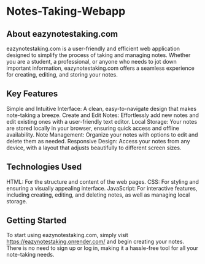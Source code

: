 # Notes-Taking-Webapp
## About eazynotestaking.com
eazynotestaking.com is a user-friendly and efficient web application designed to simplify the process of taking and managing notes. Whether you are a student, a professional, or anyone who needs to jot down important information, eazynotestaking.com offers a seamless experience for creating, editing, and storing your notes.

## Key Features
Simple and Intuitive Interface: A clean, easy-to-navigate design that makes note-taking a breeze.
Create and Edit Notes: Effortlessly add new notes and edit existing ones with a user-friendly text editor.
Local Storage: Your notes are stored locally in your browser, ensuring quick access and offline availability.
Note Management: Organize your notes with options to edit and delete them as needed.
Responsive Design: Access your notes from any device, with a layout that adjusts beautifully to different screen sizes.

## Technologies Used
HTML: For the structure and content of the web pages.
CSS: For styling and ensuring a visually appealing interface.
JavaScript: For interactive features, including creating, editing, and deleting notes, as well as managing local storage.

## Getting Started
To start using eazynotestaking.com, simply visit https://eazynotestaking.onrender.com/ and begin creating your notes. There is no need to sign up or log in, making it a hassle-free tool for all your note-taking needs.
